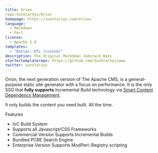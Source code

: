 ```yaml
---
title: Orion
repo:SunStarSys/Orion
homepage: https://sunstarsys.com/orion/
language:
  - Markdown
  - Perl
license:
  - Apache 2.0
templates:
  - "Dotiac::DTL (custom)"
description: The Original Markdown Jamstack Wiki
startertemplaterepo: https://github.com/SunStarSys/www
twitter: sunstarsys
---
```


Orion, the next generation version of The Apache CMS, is a general-purpose static site generator with a focus on performance. It is the only SSG that **fully supports** Incremental Build technology via [Smart Content Dependency Management](https://sunstarsys.com/essays/dependencies).

It only builds the content you need built. All the time.

Features

- IoC Build System
- Supports all Javascript/CSS Frameworks
- Commercial Version Supports Incremental Builds
- Bundled PCRE Search Engine
- Enterprise Version Supports ModPerl::Registry scripting
